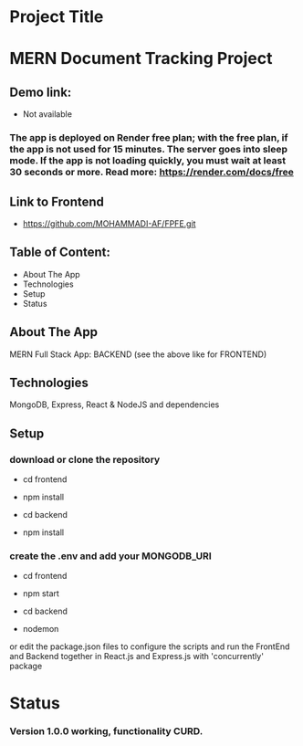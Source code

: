 # Project Title

# MERN Document Tracking Project

## Demo link:

- Not available

### The app is deployed on Render free plan; with the free plan, if the app is not used for 15 minutes. The server goes into sleep mode. If the app is not loading quickly, you must wait at least 30 seconds or more. Read more: https://render.com/docs/free

## Link to Frontend

- https://github.com/MOHAMMADI-AF/FPFE.git

## Table of Content:

- About The App
- Technologies
- Setup
- Status

## About The App

MERN Full Stack App: BACKEND (see the above like for FRONTEND)

## Technologies

MongoDB, Express, React & NodeJS and dependencies

## Setup

### download or clone the repository

- cd frontend

- npm install

- cd backend

- npm install

### create the .env and add your MONGODB_URI

- cd frontend

- npm start

- cd backend

- nodemon

or edit the package.json files to configure the scripts and run the FrontEnd and Backend together in React.js and Express.js with 'concurrently' package

# Status

### Version 1.0.0 working, functionality CURD.
